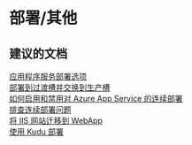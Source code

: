 <properties
    pageTitle="deployment/other"
    description="部署/其他"
    service="microsoft.web"
    resource="sites"
    authors="aashu"
    displayOrder=""
    selfHelpType="generic"
    supportTopicIds="32542215"
    resourceTags=""
    productPesIds="14748"
    cloudEnvironments="public"
/>


# 部署/其他

## **建议的文档**
[应用程序服务部署选项](https://azure.microsoft.com/documentation/articles/web-sites-deploy/)<br>
[部署到过渡槽并交换到生产槽](https://azure.microsoft.com/documentation/articles/web-sites-staged-publishing/)<br>
[如何启用和禁用对 Azure App Service 的连续部署](https://azure.microsoft.com/documentation/articles/app-service-continous-deployment/)<br>
[排查连续部署问题](https://github.com/projectkudu/kudu/wiki/Investigating-continuous-deployment)<br>
[将 IIS 网站迁移到 WebApp](https://azure.microsoft.com/documentation/articles/web-sites-migration-from-iis-server/)<br>
[使用 Kudu 部署](https://channel9.msdn.com/Shows/Azure-Friday/What-is-Kudu-Azure-Web-Sites-Deployment-with-David-Ebbo)



<!--HONumber=Aug16_HO2-->


